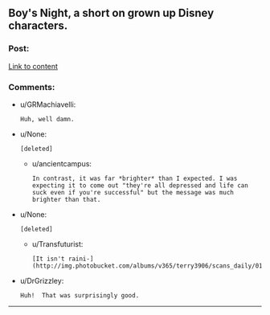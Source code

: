## Boy's Night, a short on grown up Disney characters.

### Post:

[Link to content](http://www.sassquach.com/journal/2013/11/4/boys-night.html)

### Comments:

- u/GRMachiavelli:
  ```
  Huh, well damn.
  ```

- u/None:
  ```
  [deleted]
  ```

  - u/ancientcampus:
    ```
    In contrast, it was far *brighter* than I expected. I was expecting it to come out "they're all depressed and life can suck even if you're successful" but the message was much brighter than that.
    ```

- u/None:
  ```
  [deleted]
  ```

  - u/Transfuturist:
    ```
    [It isn't raini-](http://img.photobucket.com/albums/v365/terry3906/scans_daily/0142.png)
    ```

- u/DrGrizzley:
  ```
  Huh!  That was surprisingly good.
  ```

---

